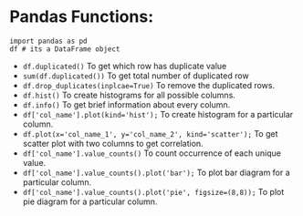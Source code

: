 # Pandas Functions:
```
import pandas as pd
df # its a DataFrame object
```
* `df.duplicated()` To get which row has duplicate value
* `sum(df.duplicated())` To get total number of duplicated row
* `df.drop_duplicates(inplcae=True)` To remove the duplicated rows.
* `df.hist()` To create histograms for all possible columns.
* `df.info()` To get brief information about every column.
* `df['col_name'].plot(kind='hist');` To create histogram for a particular column.
* `df.plot(x='col_name_1', y='col_name_2', kind='scatter');` To get scatter plot with two columns to get correlation.
* `df['col_name'].value_counts()` To count occurrence of each unique value.
* `df['col_name'].value_counts().plot('bar');` To plot bar diagram for a particular column.
* `df['col_name'].value_counts().plot('pie', figsize=(8,8));` To plot pie diagram for a particular column.
